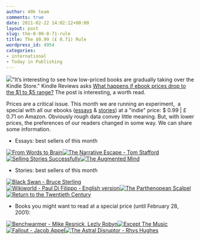 ```yaml
---
author: 40k team
comments: true
date: 2011-02-22 14:02:12+00:00
layout: post
slug: the-0-99-0-71-rule
title: The $0.99 (£ 0.71) Rule
wordpress_id: 4954
categories:
- international
- Today in Publishing
---
```


[![](http://www.40kbooks.com/wp-content/uploads/grisham_amazon_kindle.jpg)](http://www.40kbooks.com/?attachment_id=4984)"It’s interesting to see how low-priced books are gradually taking over the Kindle Store." Kindle Reviews asks [What happens if ebook prices drop to the $1 to $5 range?](http://ireaderreview.com/2011/02/19/what-happens-if-ebook-prices-drop-to-the-1-to-5-range/)
The post is interesting, a worth read.

Prices are a critical issue. This month we are running an experiment,  a special with all our ebooks ([essays](http://www.40kbooks.com/?p=4044) & [stories](http://www.40kbooks.com/?p=3849)) at a "indie" price: $ 0.99 | £ 0.71 on Amazon.
Obviously rough data convey little meaning. But, with lower prices, the preferences of our readers changed in some way.
We can share some information.

* Essays: best sellers of this month

[![From Words to Brain](http://www.40kbooks.com/wp-content/uploads/livia_en_t.png)](http://www.amazon.com/From-Words-to-Brain-ebook/dp/B004GKMZ30/ref=cm_lmf_tit_5)[![The Narrative Escape - Tom Stafford](http://www.40kbooks.com/wp-content/uploads/narrative-stafford_corretto_ok_t1.jpg)](http://www.40kbooks.com/?attachment_id=2133)[![Selling Stories Successfully](http://www.40kbooks.com/wp-content/uploads/selling-brown_ok_t.jpg)](http://www.40kbooks.com/?attachment_id=3365)[![The Augmented Mind](http://www.40kbooks.com/wp-content/uploads/augmented-dekerckhove_eng_t2.jpg)](http://www.40kbooks.com/?attachment_id=2731)

* Stories: best sellers of this month

[![Black Swan - Bruce Sterling](http://www.40kbooks.com/wp-content/uploads/blackswan_eng_t1.jpg)](http://www.40kbooks.com/?attachment_id=452)[![Wikiworld - Paul Di Filippo - English version](http://www.40kbooks.com/wp-content/uploads/wikiworld-difilippo_ok_t.jpg)](http://www.40kbooks.com/?attachment_id=2130)[![The Parthenopean Scalpel](http://www.40kbooks.com/wp-content/uploads/Parthenopean_eng_t1.jpg)](http://www.40kbooks.com/?attachment_id=1775)[![Return to the Twentieth Century](http://www.40kbooks.com/wp-content/uploads/return-difilippo_ok_t2.jpg)](http://www.40kbooks.com/?attachment_id=3393)

* Books you might want to read at a special price (until February 28, 2001):

[![Benchwarmer - Mike Resnick, Lezly Robyn](http://www.40kbooks.com/wp-content/uploads/benchwarmer-resnick_Eng_t1.png)](http://www.40kbooks.com/?attachment_id=868)[![Except The Music](http://www.40kbooks.com/wp-content/uploads/exceptthmusic_eng_t.png)](http://www.40kbooks.com/?attachment_id=758)[![Fallout - Jacob Appel](http://www.40kbooks.com/wp-content/uploads/fallout-appel_eng_t.1.png)](http://www.40kbooks.com/?attachment_id=858)[![The Astral Disruptor - Rhys Hughes](http://www.40kbooks.com/wp-content/uploads/astral-hughes_Eng_t.jpg)](http://www.40kbooks.com/?attachment_id=480)
